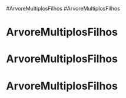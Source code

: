 #ArvoreMultiplosFilhos
#ArvoreMultiplosFilhos
# ArvoreMultiplosFilhos
# ArvoreMultiplosFilhos
# ArvoreMultiplosFilhos
